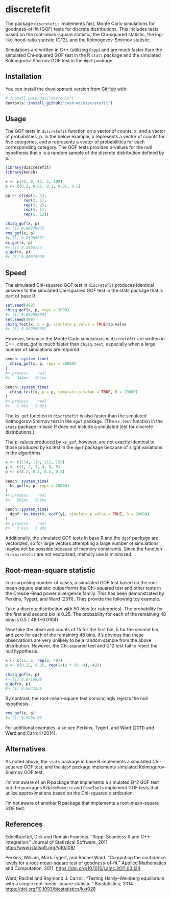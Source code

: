 
<!-- README.md is generated from README.Rmd. Please edit that file -->

# discretefit

<!-- badges: start -->
<!-- badges: end -->

The package `discretefit` implements fast, Monte Carlo simulations for
goodness-of-fit (GOF) tests for discrete distributions. This includes
tests based on the root-mean-square statistic, the Chi-squared
statistic, the log-likelihood-ratio statistic (G^2), and the
Kolmogovov-Smirnov statistic.

Simulations are written in C++ (utilizing `Rcpp`) and are much faster
than the simulated Chi-squared GOF test in the R `stats` package and the
simulated Kolmogorov-Smirnov GOF test in the `dgof` package.

## Installation

You can install the development version from
[GitHub](https://github.com/) with:

``` r
# install.packages("devtools")
devtools::install_github("josh-mc/discretefit")
```

## Usage

The GOF tests in `discretefit` function on a vector of counts, x, and a
vector of probabilities, p. In the below example, x represents a vector
of counts for five categories, and p represents a vector of
probabilities for each corresponding category. The GOF tests provides
p-values for the null hypothesis that x is a random sample of the
discrete distribution defined by p. 

``` r
library(discretefit)
library(bench)

x <- c(42, 0, 13, 2, 109)
p <- c(0.2, 0.05, 0.1, 0.05, 0.6)

pp <- c(rep(1, 4),
        rep(2, 1),
        rep(3, 2),
        rep(4, 1),
        rep(5, 12))

chisq_gof(x, p)
#> [1] 0.00279972
rms_gof(x, p)
#> [1] 0.03989601
ks_gof(x, p)
#> [1] 0.2456754
g_gof(x, p)
#> [1] 0.00019998
```

## Speed

The simulated Chi-squared GOF test in `discretefit` produces identical
answers to the simulated Chi-squared GOF test in the stats package that
is part of base R.

``` r
set.seed(499)
chisq_gof(x, p, reps = 2000)
#> [1] 0.002998501
set.seed(499)
chisq.test(x, p = p, simulate.p.value = TRUE)$p.value
#> [1] 0.002998501
```

However, because the Monte Carlo simulations in `discretefit` are
written in C++, chisq\_gof is much faster than `chisq.test`, especially
when a large number of simulations are required.

``` r
bench::system_time(
  chisq_gof(x, p, reps = 20000)
)
#> process    real 
#>   344ms   591ms

bench::system_time(
  chisq.test(x, p = p, simulate.p.value = TRUE, B = 20000)
)
#> process    real 
#>   2.89s   3.02s
```

The `ks_gof` function in `discretefit` is also faster than the simulated
Kolmogorov-Smirnov test in the `dgof` package. (The `ks.test` function
in the `stats` package in base R does not include a simulated test for
discrete distributions.)

The p-values produced by `ks_gof`, however, are not exactly identical to
those produced by ks.test in the `dgof` package because of slight
variations in the algorithms.

``` r
x <- c(114, 118, 112, 158)
y <- c(1, 2, 3, 4, 5, 5)
p <- c(0.2, 0.2, 0.2, 0.4)
  
bench::system_time(
  ks_gof(x, p, reps = 20000)
)
#> process    real 
#>   562ms   559ms

bench::system_time(
  dgof::ks.test(x, ecdf(y), simulate.p.value = TRUE, B = 20000)
)
#> process    real 
#>   3.91s   3.99s
```

Additionally, the simulated GOF tests in base R and the `dgof` package
are vectorized, so for large vectors attempting a large number of
simulations maybe not be possible because of memory constraints. Since
the function in `discretefit` are not vectorized, memory use is
minimized.

## Root-mean-square statistic

In a surprising number of cases, a simulated GOF test based on the
root-mean-square statistic outperforms the Chi-squared test and other
tests in the Cressie-Read power divergence family. This has been
demonstrated by Perkins, Tygert, and Ward (2011). They provide the
following toy example.

Take a discrete distribution with 50 bins (or categories). The
probability for the first and second bin is 0.25. The probability for
each of the remaining 48 bins is 0.5 / 48 (\~0.0104).

Now take the observed counts of 15 for the first bin, 5 for the second
bin, and zero for each of the remaining 48 bins. It’s obvious that these
observations are very unlikely to be a random sample from the above
distribution. However, the Chi-squared test and G^2 test fail to reject
the null hypothesis.

``` r
x <- c(15, 5, rep(0, 48))
p <- c(0.25, 0.25, rep(1/(2 * 50 -4), 48))

chisq_gof(x, p)
#> [1] 0.9716028
g_gof(x, p)
#> [1] 0.6643336
```

By contrast, the root-mean-square test convincingly rejects the null
hypothesis.

``` r
rms_gof(x, p)
#> [1] 9.999e-05
```

For additional examples, also see Perkins, Tygert, and Ward (2011) and
Ward and Carroll (2014).

## Alternatives

As noted above, the `stats` package in base R implements a simulated
Chi-squared GOF test, and the `dgof` package implements simulated
Kolmogorov-Smirnov GOF test.

I’m not aware of an R package that implements a simulated G^2 GOF test
but the packages `RVAideMemoire` and `DescTools` implement GOF tests
that utilize approximations based on the Chi-squared distribution.

I’m not aware of another R package that implements a root-mean-square
GOF test.

## References

Eddelbuettel, Dirk and Romain Francois. “Rcpp: Seamless R and C++
Integration.” Journal of Statistical Software, 2011.
<http://www.jstatsoft.org/v40/i08/>

Perkins, William, Mark Tygert, and Rachel Ward. “Computing the
confidence levels for a root-mean-square test of goodness-of-fit.”
Applied Mathematics and Computation, 2011.
<https://doi.org/10.1016/j.amc.2011.03.124>

Ward, Rachel and Raymond J. Carroll. “Testing Hardy–Weinberg equilibrium
with a simple root-mean-square statistic.” Biostatistics, 2014.
<https://doi.org/10.1093/biostatistics/kxt028>
